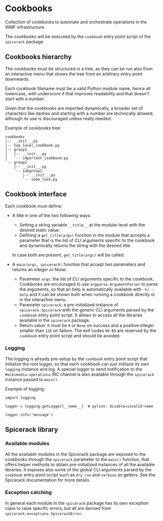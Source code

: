 # Cookbooks

Collection of cookbooks to automate and orchestrate operations in the WMF infrastructure.

The cookbooks will be executed by the `cookbook` entry point script of the `spicerack` package.

## Cookbooks hierarchy

The cookbooks must be structured in a tree, as they can be run also from an interactive menu that shows the tree from
an arbitrary entry point downwards.

Each cookbook filename must be a valid Python module name, hence all lowercase, with underscore if that improves
readability and that doesn't start with a number.

Given that the cookbooks are imported dynamically, a broader set of characters like dashes and starting with a number
are technically allowed, although its use is discouraged unless really needed.

Example of cookbooks tree:
```
cookbooks
|-- __init__.py
|-- top_level_cookbook.py
|-- group1
|   |-- __init__.py
|   `-- important_cookbook.py
`-- group2
    |-- __init__.py
    `-- subgroup1
        |-- __init__.py
        `-- some_task.py
```

## Cookbook interface

Each cookbook must define:

* A title in one of the two following ways:
  * Setting a string variable `__title__` at the module-level with the desired static value.
  * Defining a `get_title(args)` function in the module that accepts a parameter that is the list of CLI arguments
    specific to the cookbook and dynamically returns the string with the desired title.

  In case both are present, `get_title(args)` will be called.

* A `main(args, spicerack)` function that accept two parameters and returns an integer or None:
  * Parameter `args`: the list of CLI arguments specific to the cookbook. Cookbooks are encouraged to use
    `argparse.ArgumentParser` to parse the arguments, so that an help is automatically available with `-h/--help` and
    it can be shown both when running a cookbook directly or in the interactive menu.
  * Parameter `spicerack`: a pre-initialized instance of `spicerack.Spicerack` with the generic CLI arguments parsed
    by the `cookbook` entry point script. It allows to access all the libraries available in the `spicerack` package.
  * Return value: it must be `0` or `None` on success and a positive integer smaller than `128` on failure. The exit
    codes `90-99` are reserved by the `cookbook` entry point script and should be avoided.

### Logging

The logging is already pre-setup by the `cookbook` entry point script that initialize the root logger, so that each
cookbook can just initliaze its own `logging` instance and log. A special logger to send notification to the
`#wikimedia-operations` IRC channel is also available through the `spicerack` instance passed to `main()`.

Example of logging:
```
import logging

logger = logging.getLogger(__name__)  # pylint: disable=invalid-name

logger.info('message')
```

## Spicerack library

### Available modules

All the available modules in the Spicerack package are exposed to the cookbooks through the `spicerack` parameter to
the `main()` function, that offers helper methods to obtain pre-initialized instances of all the available libraries.
It exposes also some of the global CLI arguments parsed by the `cookbook` entry point script such as `dry_run` and
`verbose` as getters. See the Spicerack documentation for more details.

### Exception catching

In general each module in the `spicerack` package has its own exception class to raise specific errors, but all are
derived from `spicerack.exceptions.SpicerackError`.

